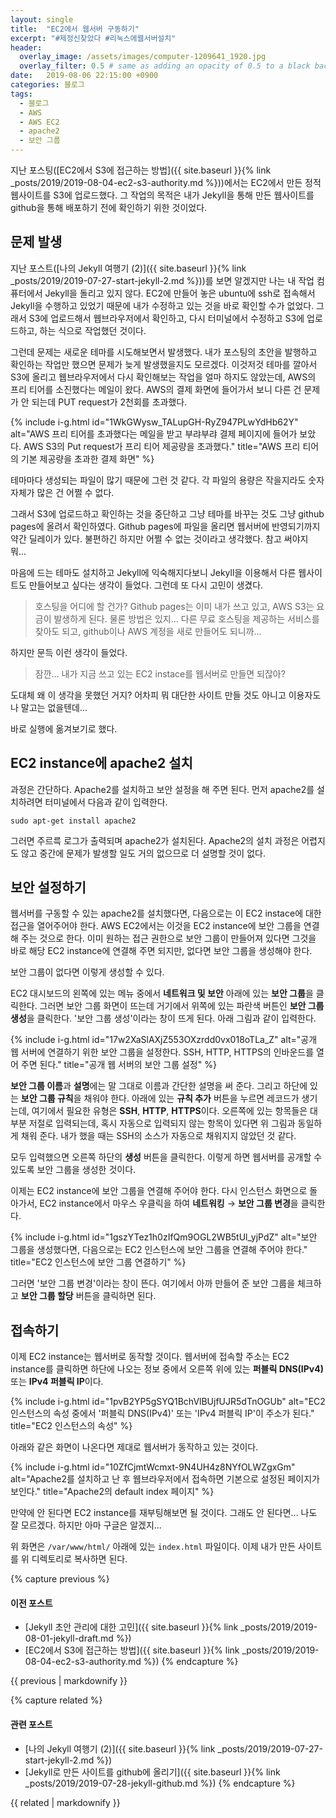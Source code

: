 ```yaml
---
layout: single
title:  "EC2에서 웹서버 구동하기"
excerpt: "#제정신찾았다 #리눅스에웹서버설치"
header:
  overlay_image: /assets/images/computer-1209641_1920.jpg
  overlay_filter: 0.5 # same as adding an opacity of 0.5 to a black background
date:   2019-08-06 22:15:00 +0900
categories: 블로그
tags:
  - 블로그
  - AWS
  - AWS EC2
  - apache2
  - 보안 그룹
---
```

지난 포스팅([EC2에서 S3에 접근하는 방법]({{ site.baseurl }}{% link _posts/2019/2019-08-04-ec2-s3-authority.md %}))에서는 EC2에서 만든 정적 웹사이트를 S3에 업로드했다.
그 작업의 목적은 내가 Jekyll을 통해 만든 웹사이트를 github을 통해 배포하기 전에 확인하기 위한 것이었다.

## 문제 발생
지난 포스트([나의 Jekyll 여행기 (2)]({{ site.baseurl }}{% link _posts/2019/2019-07-27-start-jekyll-2.md %}))를 보면 알겠지만 나는 내 작업 컴퓨터에서 Jekyll을 돌리고 있지 않다.
EC2에 만들어 놓은 ubuntu에 ssh로 접속해서 Jekyll을 수행하고 있었기 때문에 내가 수정하고 있는 것을 바로 확인할 수가 없었다.
그래서 S3에 업로드해서 웹브라우저에서 확인하고, 다시 터미널에서 수정하고 S3에 업로드하고, 하는 식으로 작업했던 것이다.

그런데 문제는 새로운 테마를 시도해보면서 발생했다.
내가 포스팅의 초안을 발행하고 확인하는 작업만 했으면 문제가 늦게 발생했을지도 모르겠다.
이것저것 테마를 깔아서 S3에 올리고 웹브라우저에서 다시 확인해보는 작업을 얼마 하지도 않았는데, AWS의 프리 티어를 소진했다는 메일이 왔다.
AWS의 결제 화면에 들어가서 보니 다른 건 문제가 안 되는데 PUT request가 2천회를 초과했다.

{% include i-g.html id="1WkGWysw_TALupGH-RyZ947PLwYdHb62Y" alt="AWS 프리 티어를 초과했다는 메일을 받고 부랴부랴 결제 페이지에 들어가 보았다. AWS S3의 Put request가 프리 티어 제공량을 초과했다." title="AWS 프리 티어의 기본 제공량을 초과한 결제 화면" %}

테마마다 생성되는 파일이 많기 때문에 그런 것 같다.
각 파일의 용량은 작을지라도 숫자 자체가 많은 건 어쩔 수 없다.

그래서 S3에 업로드하고 확인하는 것을 중단하고 그냥 테마를 바꾸는 것도 그냥 github pages에 올려서 확인하였다.
Github pages에 파일을 올리면 웹서버에 반영되기까지 약간 딜레이가 있다.
불편하긴 하지만 어쩔 수 없는 것이라고 생각했다.
참고 써야지 뭐...

마음에 드는 테마도 설치하고 Jekyll에 익숙해지다보니 Jekyll을 이용해서 다른 웹사이트도 만들어보고 싶다는 생각이 들었다.
그런데 또 다시 고민이 생겼다.
> 호스팅을 어디에 할 건가?
Github pages는 이미 내가 쓰고 있고, AWS S3는 요금이 발생하게 된다.
물론 방법은 있지...
다른 무료 호스팅을 제공하는 서비스를 찾아도 되고, github이나 AWS 계정을 새로 만들어도 되니까...

하지만 문득 이런 생각이 들었다.
> 잠깐... 내가 지금 쓰고 있는 EC2 instace를 웹서버로 만들면 되잖아?

도대체 왜 이 생각을 못했던 거지?
어차피 뭐 대단한 사이트 만들 것도 아니고 이용자도 나 말고는 없을텐데...

바로 실행에 옮겨보기로 했다.

## EC2 instance에 apache2 설치
과정은 간단하다.
Apache2를 설치하고 보안 설정을 해 주면 된다.
먼저 apache2를 설치하려면 터미널에서 다음과 같이 입력한다.
```
sudo apt-get install apache2
```

그러면 주르륵 로그가 출력되며 apache2가 설치된다.
Apache2의 설치 과정은 어렵지도 않고 중간에 문제가 발생할 일도 거의 없으므로 더 설명할 것이 없다.

## 보안 설정하기
웹서버를 구동할 수 있는 apache2를 설치했다면, 다음으로는 이 EC2 instace에 대한 접근을 열어주어야 한다.
AWS EC2에서는 이것을 EC2 instance에 보안 그룹을 연결해 주는 것으로 한다.
이미 원하는 접근 권한으로 보안 그룹이 만들어져 있다면 그것을 바로 해당 EC2 instance에 연결해 주면 되지만, 없다면 보안 그룹을 생성해야 한다.

보안 그룹이 없다면 이렇게 생성할 수 있다.

EC2 대시보드의 왼쪽에 있는 메뉴 중에서 **네트워크 및 보안** 아래에 있는 **보안 그룹**을 클릭한다.
그러면 보안 그룹 화면이 뜨는데 거기에서 위쪽에 있는 파란색 버튼인 **보안 그룹 생성**을 클릭한다.
'보안 그룹 생성'이라는 창이 뜨게 된다.
아래 그림과 같이 입력한다.

{% include i-g.html id="17w2XaSlAXjZ553OXzrdd0vx018oTLa_Z" alt="공개 웹 서버에 연결하기 위한 보안 그룹을 설정한다. SSH, HTTP, HTTPS의 인바운드를 열어 주면 된다." title="공개 웹 서버의 보안 그룹 설정" %}

**보안 그룹 이름**과 **설명**에는 말 그대로 이름과 간단한 설명을 써 준다.
그리고 하단에 있는 **보안 그룹 규칙**을 채워야 한다.
아래에 있는 **규칙 추가** 버튼을 누르면 레코드가 생기는데, 여기에서 필요한 유형은 **SSH**, **HTTP**, **HTTPS**이다.
오른쪽에 있는 항목들은 대부분 저절로 입력되는데, 혹시 자동으로 입력되지 않는 항목이 있다면 위 그림과 동일하게 채워 준다.
내가 했을 때는 SSH의 소스가 자동으로 채워지지 않았던 것 같다.

모두 입력했으면 오른쪽 하단의 **생성** 버튼을 클릭한다.
이렇게 하면 웹서버를 공개할 수 있도록 보안 그룹을 생성한 것이다.

이제는 EC2 instance에 보안 그룹을 연결해 주어야 한다.
다시 인스턴스 화면으로 돌아가서, EC2 instance에서 마우스 우클릭을 하여 **네트워킹** → **보안 그룹 변경**을 클릭한다.

{% include i-g.html id="1gszYTez1h0zIfQm9OGL2WB5tUl_yjPdZ" alt="보안 그룹을 생성했다면, 다음으로는 EC2 인스턴스에 보안 그룹을 연결해 주어야 한다." title="EC2 인스턴스에 보안 그룹 연결하기" %}

그러면 '보안 그룹 변경'이라는 창이 뜬다.
여기에서 아까 만들어 준 보안 그룹을 체크하고 **보안 그룹 할당** 버튼을 클릭하면 된다.

## 접속하기
이제 EC2 instance는 웹서버로 동작할 것이다.
웹서버에 접속할 주소는 EC2 instance를 클릭하면 하단에 나오는 정보 중에서 오른쪽 위에 있는 **퍼블릭 DNS(IPv4)** 또는 **IPv4 퍼블릭 IP**이다.

{% include i-g.html id="1pvB2YP5gSYQ1BchVlBUjfUJR5dTnOGUb" alt="EC2 인스턴스의 속성 중에서 '퍼블릭 DNS(IPv4)' 또는 'IPv4 퍼블릭 IP'이 주소가 된다." title="EC2 인스턴스의 속성" %}

아래와 같은 화면이 나온다면 제대로 웹서버가 동작하고 있는 것이다.

{% include i-g.html id="10ZfCjmtWcmxt-9N4UH4z8NYfOLWZgxGm" alt="Apache2를 설치하고 난 후 웹브라우저에서 접속하면 기본으로 설정된 페이지가 보인다." title="Apache2의 default index 페이지" %}

만약에 안 된다면 EC2 instance를 재부팅해보면 될 것이다.
그래도 안 된다면... 나도 잘 모르겠다. 하지만 아마 구글은 알겠지...

위 화면은 `/var/www/html/` 아래에 있는 `index.html` 파일이다.
이제 내가 만든 사이트를 위 디렉토리로 복사하면 된다.

{% capture previous %}
#### 이전 포스트

* [Jekyll 초안 관리에 대한 고민]({{ site.baseurl }}{% link _posts/2019/2019-08-01-jekyll-draft.md %})
* [EC2에서 S3에 접근하는 방법]({{ site.baseurl }}{% link _posts/2019/2019-08-04-ec2-s3-authority.md %})
{% endcapture %}

<div class="notice--primary">
  {{ previous | markdownify }}
</div>

{% capture related %}
#### 관련 포스트

* [나의 Jekyll 여행기 (2)]({{ site.baseurl }}{% link _posts/2019/2019-07-27-start-jekyll-2.md %})
* [Jekyll로 만든 사이트를 github에 올리기]({{ site.baseurl }}{% link _posts/2019/2019-07-28-jekyll-github.md %})
{% endcapture %}

<div class="notice--primary">
  {{ related | markdownify }}
</div>

